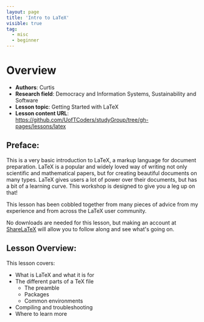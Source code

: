 ```yaml
---
layout: page
title: 'Intro to LaTeX'
visible: true
tag:
  - misc
  - beginner
---
```


# Overview 

 - **Authors**: Curtis 
 - **Research field**: Democracy and Information Systems, Sustainability and Software
 - **Lesson topic**: Getting Started with LaTeX
 - **Lesson content URL**: <https://github.com/UofTCoders/studyGroup/tree/gh-pages/lessons/latex>

## Preface: ##

This is a very basic introduction to LaTeX, a markup language for document preparation. LaTeX is a popular and widely loved way of writing not only scientific and mathematical papers, but for creating beautiful documents on many types. LaTeX gives users a lot of power over their documents, but has a bit of a learning curve. This workshop is designed to give you a leg up on that!

This lesson has been cobbled together from many pieces of advice from my experience and from across the LaTeX user community. 

No downloads are needed for this lesson, but making an account at [ShareLaTeX](https://www.sharelatex.com) will allow you to follow along and see what's going on.

## Lesson Overview: ##

This lesson covers:

* What is LaTeX and what it is for
* The different parts of a TeX file
  - The preamble
  - Packages
  - Common environments
* Compiling and troubleshooting
* Where to learn more

